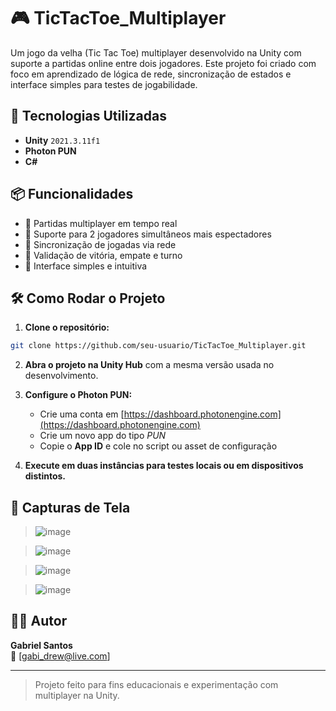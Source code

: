 # 🎮 TicTacToe_Multiplayer

Um jogo da velha (Tic Tac Toe) multiplayer desenvolvido na Unity com suporte a partidas online entre dois jogadores. Este projeto foi criado com foco em aprendizado de lógica de rede, sincronização de estados e interface simples para testes de jogabilidade.

## 🚀 Tecnologias Utilizadas

- **Unity** `2021.3.11f1`
- **Photon PUN**
- **C#**

## 📦 Funcionalidades

- 🎲 Partidas multiplayer em tempo real
- 👥 Suporte para 2 jogadores simultâneos mais espectadores
- 🔁 Sincronização de jogadas via rede
- 🧠 Validação de vitória, empate e turno
- 📱 Interface simples e intuitiva

## 🛠️ Como Rodar o Projeto

1. **Clone o repositório:**

```bash
git clone https://github.com/seu-usuario/TicTacToe_Multiplayer.git
```

2. **Abra o projeto na Unity Hub** com a mesma versão usada no desenvolvimento.

3. **Configure o Photon PUN:**
   - Crie uma conta em [https://dashboard.photonengine.com](https://dashboard.photonengine.com)
   - Crie um novo app do tipo *PUN*
   - Copie o **App ID** e cole no script ou asset de configuração

4. **Execute em duas instâncias para testes locais ou em dispositivos distintos.**

## 📸 Capturas de Tela

> ![image](https://github.com/user-attachments/assets/b4ee8352-4d26-496a-9002-db0cf6d3e8cc)

> ![image](https://github.com/user-attachments/assets/8920a3d1-03ec-4dea-b7df-13a8cc757033)

> ![image](https://github.com/user-attachments/assets/d7317802-6fcf-4076-a4aa-d4a226102471)

> ![image](https://github.com/user-attachments/assets/e542ab52-f4fb-432c-bce8-0aa9bc754c76)


## 🧑‍💻 Autor

**Gabriel Santos**  
📧 [gabi_drew@live.com]  

---

> Projeto feito para fins educacionais e experimentação com multiplayer na Unity.
```
